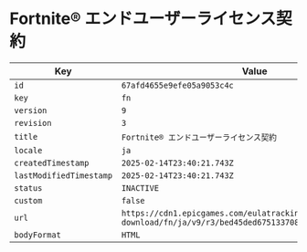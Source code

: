 # Fortnite® エンドユーザーライセンス契約

| Key | Value |
| --- | ----- |
| `id` | `67afd4655e9efe05a9053c4c` |
| `key` | `fn` |
| `version` | `9` |
| `revision` | `3` |
| `title` | `Fortnite® エンドユーザーライセンス契約` |
| `locale` | `ja` |
| `createdTimestamp` | `2025-02-14T23:40:21.743Z` |
| `lastModifiedTimestamp` | `2025-02-14T23:40:21.743Z` |
| `status` | `INACTIVE` |
| `custom` | `false` |
| `url` | `https://cdn1.epicgames.com/eulatracking-download/fn/ja/v9/r3/bed45ded675133708a9515f32567775d.pdf` |
| `bodyFormat` | `HTML` |
